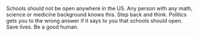 Schools should not be open anywhere in the US. Any person with any math, science or medicine background knows this. Step back and think. Politics gets you to the wrong answer if it says to you that schools should open. Save lives. Be a good human.
